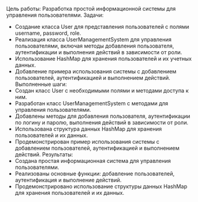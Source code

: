 Цель работы: Разработка простой информационной системы для управления пользователями.
Задачи:
   - Создание класса User для представления пользователей с полями username, password, role.
   - Реализация класса UserManagementSystem для управления пользователями, включая методы добавления пользователя, аутентификации и выполнения действий в зависимости от роли.
   - Использование HashMap для хранения пользователей и их учетных данных.
   - Добавление примера использования системы с добавлением пользователей, аутентификацией и выполнением действий.
Выполненные шаги:
   - Создан класс User с необходимыми полями и методами доступа к ним.
   - Разработан класс UserManagementSystem с методами для управления пользователями.
   - Добавлены методы для добавления пользователя, аутентификации по логину и паролю, выполнения действий в зависимости от роли.
   - Использована структура данных HashMap для хранения пользователей и их данных.
   - Продемонстрирован пример использования системы с добавлением пользователей, аутентификацией и выполнением действий.
Результаты:
   - Создана простая информационная система для управления пользователями.
   - Реализованы основные функции: добавление пользователей, аутентификация и выполнение действий.
   - Продемонстрировано использование структуры данных HashMap для хранения пользователей и их данных.

